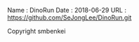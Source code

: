 Name : DinoRun 
Date : 2018-06-29 
URL  : https://github.com/SeJongLee/DinoRun.git

Copyright smbenkei
